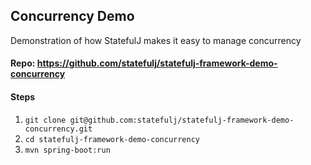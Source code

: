 Concurrency Demo
----------------------

Demonstration of how StatefulJ makes it easy to manage concurrency

#### Repo: https://github.com/statefulj/statefulj-framework-demo-concurrency

#### Steps

1. `git clone git@github.com:statefulj/statefulj-framework-demo-concurrency.git`
1. `cd statefulj-framework-demo-concurrency`
1. `mvn spring-boot:run`
